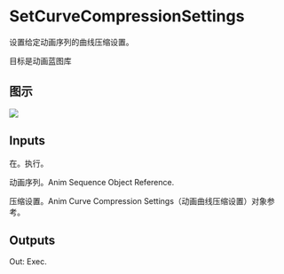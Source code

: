 # SetCurveCompressionSettings

设置给定动画序列的曲线压缩设置。

目标是动画蓝图库

## 图示

![]($-20221218-17513726.png)

## Inputs

在。执行。

动画序列。Anim Sequence Object Reference.

压缩设置。Anim Curve Compression Settings（动画曲线压缩设置）对象参考。 

## Outputs

Out: Exec.
